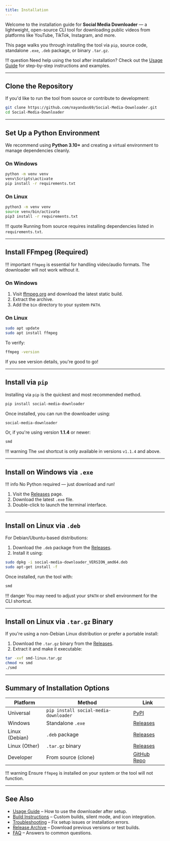 ```yaml
---
title: Installation
---
```


Welcome to the installation guide for **Social Media Downloader** — a lightweight, open-source CLI tool for downloading public videos from platforms like YouTube, TikTok, Instagram, and more.

This page walks you through installing the tool via `pip`, source code, standalone `.exe`, `.deb` package, or binary `.tar.gz`.

!!! question
    Need help using the tool after installation? Check out the [Usage Guide](./usage.md) for step-by-step instructions and examples.

---

## Clone the Repository

If you'd like to run the tool from source or contribute to development:

```bash
git clone https://github.com/nayandas69/Social-Media-Downloader.git
cd Social-Media-Downloader
```

---

## Set Up a Python Environment

We recommend using **Python 3.10+** and creating a virtual environment to manage dependencies cleanly.

### On Windows

```bash
python -m venv venv
venv\Scripts\activate
pip install -r requirements.txt
```

### On Linux

```bash
python3 -m venv venv
source venv/bin/activate
pip3 install -r requirements.txt
```

!!! quote
    Running from source requires installing dependencies listed in `requirements.txt`.

---

## Install FFmpeg (Required)

!!! important
    `ffmpeg` is essential for handling video/audio formats. The downloader will not work without it.

### On Windows

1. Visit [ffmpeg.org](https://ffmpeg.org/download.html) and download the latest static build.
2. Extract the archive.
3. Add the `bin` directory to your system `PATH`.

### On Linux

```bash
sudo apt update
sudo apt install ffmpeg
```

To verify:

```bash
ffmpeg -version
```

If you see version details, you're good to go!

---

## Install via `pip`

Installing via `pip` is the quickest and most recommended method.

```bash
pip install social-media-downloader
```

Once installed, you can run the downloader using:

```bash
social-media-downloader
```

Or, if you're using version **1.1.4** or newer:

```bash
smd
```

!!! warning
    The `smd` shortcut is only available in versions `v1.1.4` and above.

---

## Install on Windows via `.exe`

!!! info
    No Python required — just download and run!

1. Visit the [Releases](https://github.com/nayandas69/Social-Media-Downloader/releases/latest) page.
2. Download the latest `.exe` file.
3. Double-click to launch the terminal interface.

---

## Install on Linux via `.deb`

For Debian/Ubuntu-based distributions:

1. Download the `.deb` package from the [Releases](https://github.com/nayandas69/Social-Media-Downloader/releases/latest).
2. Install it using:

```bash
sudo dpkg -i social-media-downloader_VERSION_amd64.deb
sudo apt-get install -f
```

Once installed, run the tool with:

```bash
smd
```

!!! danger
    You may need to adjust your `$PATH` or shell environment for the CLI shortcut.

---

## Install on Linux via `.tar.gz` Binary

If you're using a non-Debian Linux distribution or prefer a portable install:

1. Download the `.tar.gz` binary from the [Releases](https://github.com/nayandas69/Social-Media-Downloader/releases/latest).
2. Extract it and make it executable:

```bash
tar -xvf smd-linux.tar.gz
chmod +x smd
./smd
```

---

## Summary of Installation Options

| Platform       | Method                                | Link                                                                       |
| -------------- | ------------------------------------- | -------------------------------------------------------------------------- |
| Universal      | `pip install social-media-downloader` | [PyPI](https://pypi.org/project/social-media-downloader)                   |
| Windows        | Standalone `.exe`                     | [Releases](https://github.com/nayandas69/Social-Media-Downloader/releases) |
| Linux (Debian) | `.deb` package                        | [Releases](https://github.com/nayandas69/Social-Media-Downloader/releases) |
| Linux (Other)  | `.tar.gz` binary                      | [Releases](https://github.com/nayandas69/Social-Media-Downloader/releases) |
| Developer      | From source (clone)                   | [GitHub Repo](https://github.com/nayandas69/Social-Media-Downloader)       |

!!! warning
    Ensure `ffmpeg` is installed on your system or the tool will not function.

---

## See Also

* [Usage Guide](./usage.md) – How to use the downloader after setup.
* [Build Instructions](./build.md) – Custom builds, silent mode, and icon integration.
* [Troubleshooting](./troubleshooting.md) – Fix setup issues or installation errors.
* [Release Archive](./archive.md) – Download previous versions or test builds.
* [FAQ](./faq.md) – Answers to common questions.
